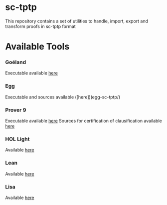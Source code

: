 # sc-tptp
This repository contains a set of utilities to handle, import, export and transform proofs in sc-tptp format



# Available Tools

### Goéland

Executable available [here](goeland/)


### Egg

Executable and sources available ([here])(egg-sc-tptp/)


### Prover 9

Executable available [here](p9-sc-tptp/)
Sources for certification of clausification available [here](scala-utils/)


### HOL Light

Available [here](https://github.com/SC-TPTP/hol-light)


### Lean

Available [here](https://github.com/SC-TPTP/lean-sctptp)


### Lisa

Available [here](https://github.com/SimonGuilloud/lisa/pull/new/sctptpCade)